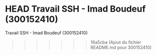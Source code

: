  HEAD
Travail SSH - Imad Boudeuf (300152410)
=======
Travail SSH - Imad Boudeuf (300152410)
>>>>>>> 16a5cba (Ajout du fichier README.md pour 300152410)
